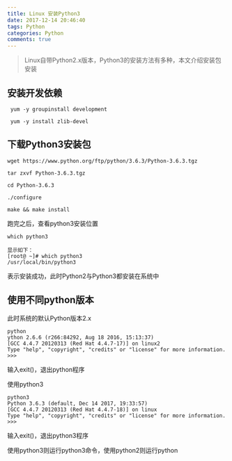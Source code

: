 ```yaml
---
title: Linux 安装Python3
date: 2017-12-14 20:46:40
tags: Python
categories: Python
comments: true
---
```


>Linux自带Python2.x版本，Python3的安装方法有多种，本文介绍安装包安装

## 安装开发依赖

```
 yum -y groupinstall development
 
 yum -y install zlib-devel
```
<!---more--->
## 下载Python3安装包

```
wget https://www.python.org/ftp/python/3.6.3/Python-3.6.3.tgz

tar zxvf Python-3.6.3.tgz

cd Python-3.6.3

./configure

make && make install 
```

跑完之后，查看python3安装位置

```
which python3

显示如下：
[root@ ~]# which python3
/usr/local/bin/python3
```

表示安装成功，此时Python2与Python3都安装在系统中

## 使用不同python版本

此时系统的默认Python版本2.x

```
python
ython 2.6.6 (r266:84292, Aug 18 2016, 15:13:37)
[GCC 4.4.7 20120313 (Red Hat 4.4.7-17)] on linux2
Type "help", "copyright", "credits" or "license" for more information.
>>>
```
输入exit()，退出python程序

使用python3

```
python3
Python 3.6.3 (default, Dec 14 2017, 19:33:57)
[GCC 4.4.7 20120313 (Red Hat 4.4.7-18)] on linux
Type "help", "copyright", "credits" or "license" for more information.
>>>
```
输入exit()，退出python3程序

使用python3则运行python3命令，使用python2则运行python




